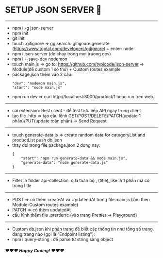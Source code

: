 # SETUP JSON  SERVER 🤩
------
- npm i -g json-server
- npm init
- git init
- touch .gitignore => gg search: gitignore generate (https://www.toptal.com/developers/gitignore) + enter: node
- npm i json-server (de chay trong moi truong dev)
- npm i --save-dev nodemon
- touch main.js => go to: https://github.com/typicode/json-server -> Module(để custom 1 số thứ) + Custom routes example
- package.json thêm vào 2 câu:
    ```
    "dev": "nodemon main.js",
    "start": "node main.js" 
    ```
- npm run dev => curl http://localhost:3000/product/1 hoac run tren web.

---
- cài extension: Rest client - để test trực tiếp API ngay trong client
- tạo file .http => tạo câu lệnh GET/POST/DELETE/PATCH(update 1 phần)/PUT(update toàn phần) -> Send Request

---
- touch generate-data.js => create random data for categoryList and productList push db.json
- thay doi trong file package.json 2 dong nay: 
    ```
    {
        "start": "npm run generate-data && node main.js",
        "generate-data": "node generate-data.js"
    }
    ```

---
- Filter in folder api-collection: q là toàn bộ , (title)_like là 1 phần mà có trong title

---
- POST => có thêm createAt và UpdateedAt trong file main.js (làm theo Module-Custom routes example)
- PATCH => có thêm updatedAt
- cấu hình thêm file .prettierrc (vào trang Prettier -> Playground)

---
- Custom db.json khi phân trang để biết các thông tin như tổng số trang, đang trang nào (gọi là "Endpoint listing"):
- npm i query-string : để parse từ string sang object

##### ❤️❤️❤️ Happy Coding! ❤️❤️❤️
